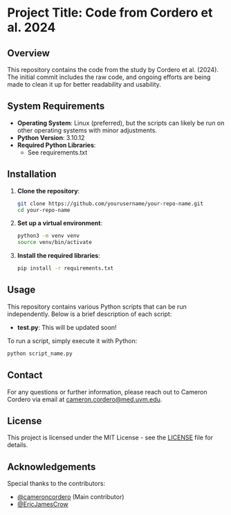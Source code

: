 
# Project Title: Code from Cordero et al. 2024

## Overview
This repository contains the code from the study by Cordero et al. (2024). The initial commit includes the raw code, and ongoing efforts are being made to clean it up for better readability and usability.

## System Requirements
- **Operating System**: Linux (preferred), but the scripts can likely be run on other operating systems with minor adjustments.
- **Python Version**: 3.10.12
- **Required Python Libraries**: 
    - See requirements.txt

## Installation
1. **Clone the repository**:
    ```sh
    git clone https://github.com/yourusername/your-repo-name.git
    cd your-repo-name
    ```
2. **Set up a virtual environment**:
    ```sh
    python3 -m venv venv
    source venv/bin/activate
    ```
3. **Install the required libraries**:
    ```sh
    pip install -r requirements.txt
    ```

## Usage
This repository contains various Python scripts that can be run independently. Below is a brief description of each script:

- **test.py**: This will be updated soon!

To run a script, simply execute it with Python:
```sh
python script_name.py
```

## Contact
For any questions or further information, please reach out to Cameron Cordero via email at [cameron.cordero@med.uvm.edu](mailto:cameron.cordero@med.uvm.edu).

## License
This project is licensed under the MIT License - see the [LICENSE](LICENSE) file for details.

## Acknowledgements
Special thanks to the contributors:
- [@cameroncordero](https://github.com/cameroncordero) (Main contributor)
- [@EricJamesCrow](https://github.com/EricJamesCrow)
